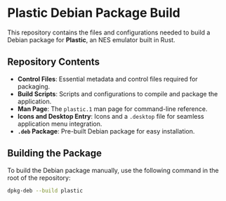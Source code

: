 # Plastic Debian Package Build

This repository contains the files and configurations needed to build a Debian package for **Plastic**, an NES emulator built in Rust.

## Repository Contents

- **Control Files**: Essential metadata and control files required for packaging.
- **Build Scripts**: Scripts and configurations to compile and package the application.
- **Man Page**: The `plastic.1` man page for command-line reference.
- **Icons and Desktop Entry**: Icons and a `.desktop` file for seamless application menu integration.
- **`.deb` Package**: Pre-built Debian package for easy installation.

## Building the Package

To build the Debian package manually, use the following command in the root of the repository:

```bash
dpkg-deb --build plastic
